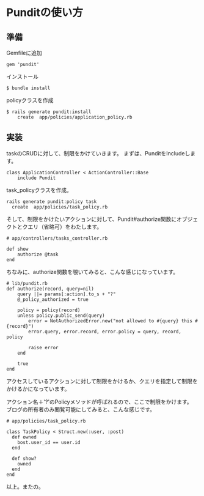 # Punditの使い方

## 準備
Gemfileに追加

```
gem 'pundit'
```

インストール

```
$ bundle install
```

policyクラスを作成

```
$ rails generate pundit:install
	create  app/policies/application_policy.rb
```

## 実装
taskのCRUDに対して、制限をかけていきます。
まずは、PunditをIncludeします。

```
class ApplicationController < ActionController::Base
	include Pundit
```

task_policyクラスを作成。

```
rails generate pundit:policy task
  create  app/policies/task_policy.rb
```

そして、制限をかけたいアクションに対して、Pundit#authorize関数にオブジェクトとクエリ（省略可）をわたします。

```
# app/controllers/tasks_controller.rb

def show
	authorize @task
end
```

ちなみに、authorize関数を覗いてみると、こんな感じになっています。

```
# lib/pundit.rb
def authorize(record, query=nil)
	query ||= params[:action].to_s + "?"
	@_policy_authorized = true

	policy = policy(record)
	unless policy.public_send(query)
		error = NotAuthorizedError.new("not allowed to #{query} this #{record}")
		error.query, error.record, error.policy = query, record, policy

		raise error
	end

	true
end
```

アクセスしているアクションに対して制限をかけるか、クエリを指定して制限をかけるかになっています。

アクション名＋'?'のPolicyメソッドが呼ばれるので、ここで制限をかけます。
ブログの所有者のみ閲覧可能にしてみると、こんな感じです。

```
# app/policies/task_policy.rb

class TaskPolicy < Struct.new(:user, :post)
  def owned
    bost.user_id == user.id
  end

  def show?
    owned
  end
end
```

以上。またの。
